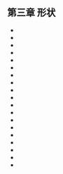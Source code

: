 <!--
 * @Author: your name
 * @Date: 2021-07-08 09:55:08
 * @LastEditTime: 2021-07-08 09:57:05
 * @LastEditors: your name
 * @Description: In User Settings Edit
 * @FilePath: \notes\study notes\css-study\css-style-3.md
-->

## 第三章 形状

-
-
-
-
-
-
-
-
-
-
-
-
-
-
-
-
-
-
-
